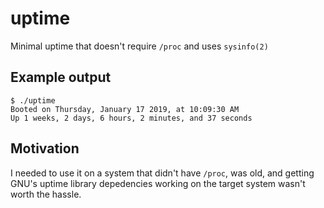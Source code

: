 # uptime
Minimal uptime that doesn't require `/proc` and uses `sysinfo(2)`

## Example output
```
$ ./uptime 
Booted on Thursday, January 17 2019, at 10:09:30 AM
Up 1 weeks, 2 days, 6 hours, 2 minutes, and 37 seconds
```

## Motivation
I needed to use it on a system that didn't have `/proc`, was old, and getting
GNU's uptime library depedencies working on the target system wasn't worth the hassle.

